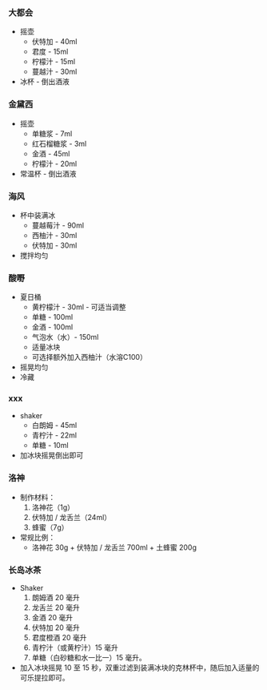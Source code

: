 ### 大都会

- 摇壶
    - 伏特加 - 40ml
    - 君度 - 15ml
    - 柠檬汁 - 15ml
    - 蔓越汁 - 30ml
- 冰杯 - 倒出酒液

### 金黛西

- 摇壶
    - 单糖浆 - 7ml
    - 红石榴糖浆 - 3ml
    - 金酒 - 45ml
    - 柠檬汁 - 20ml
- 常温杯 - 倒出酒液

### 海风

- 杯中装满冰
    - 蔓越莓汁 - 90ml
    - 西柚汁 - 30ml
    - 伏特加 - 30ml
- 搅拌均匀

### 酸嘢

- 夏日桶
    - 黄柠檬汁 - 30ml - 可适当调整
    - 单糖 - 100ml
    - 金酒 - 100ml
    - 气泡水（水）- 150ml
    - 适量冰块
    - 可选择额外加入西柚汁（水溶C100）
- 摇晃均匀
- 冷藏

### xxx

- shaker
    - 白朗姆 - 45ml
    - 青柠汁 - 22ml
    - 单糖 - 10ml
- 加冰块摇晃倒出即可

### 洛神

- 制作材料：
	1. 洛神花（1g）
	2. 伏特加 / 龙舌兰（24ml）
	3. 蜂蜜（7g）
- 常规比例：
	- 洛神花 30g + 伏特加 / 龙舌兰 700ml + 土蜂蜜 200g

### 长岛冰茶

- Shaker
	1. 朗姆酒 20 毫升
	2. 龙舌兰 20 毫升
	3. 金酒 20 毫升
	4. 伏特加 20 毫升
	5. 君度橙酒 20 毫升
	6. 青柠汁（或黄柠汁）15 毫升
	7. 单糖（白砂糖和水一比一）15 毫升。
- 加入冰块摇晃 10 至 15 秒，双重过滤到装满冰块的克林杯中，随后加入适量的可乐提拉即可。